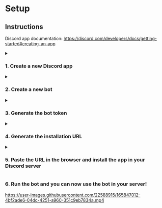 # Setup

## Instructions

Discord app documentation: https://discord.com/developers/docs/getting-started#creating-an-app

<details>
  <summary><h3>1. Create a new Discord app</h3></summary>
  
![1](https://user-images.githubusercontent.com/22588915/165845674-996dc333-ffd0-4d29-b919-5233f2068419.png)
![2](https://user-images.githubusercontent.com/22588915/165845675-000f74ee-89c1-443e-9900-45cb1af1da9e.png)
</details>

<details>
  <summary><h3>2. Create a new bot</h3></summary>
  
![3](https://user-images.githubusercontent.com/22588915/165845753-4854caae-aa7b-47a0-8c4d-af6a26ab5b48.png)
![4](https://user-images.githubusercontent.com/22588915/165845760-7a2c14f0-d9f8-4bc0-a273-22198d8f2833.png)  
</details>

<details>
  <summary><h3>3. Generate the bot token</h3></summary>

![7](https://user-images.githubusercontent.com/22588915/165845993-110bca50-187d-4b07-95e7-02593302ae00.png)

This token that should be added to the environment variable `DISCORD_BOT_TOKEN`
  
#### 3.1. If the copy button doesn't show just reset the token
![5](https://user-images.githubusercontent.com/22588915/165845867-b4a0a8ae-b137-4c32-871c-563b7117111f.png)
![6](https://user-images.githubusercontent.com/22588915/165845874-c344551d-b860-4b53-8789-029186b81be8.png)
</details>

<details>
  <summary><h3>4. Generate the installation URL</h3></summary>
  
![8](https://user-images.githubusercontent.com/22588915/165846016-142e332d-3d6f-4d8b-886d-6c6c1a06f2e7.png)

**The minimum "Scopes" are the following:**
- bot
- applications.commands

**The minimum "Bot Permissions" are the following:**
- Read Messages/View Channels
- Send Messages
- Read Message History
- Connect
- Speak
</details>

<details>
  <summary><h3>5. Paste the URL in the browser and install the app in your Discord server</h3></summary>
  
![9](https://user-images.githubusercontent.com/22588915/165847205-b9af225e-18f4-4cbd-ac1c-e8e8237ac573.png)
![10](https://user-images.githubusercontent.com/22588915/165847211-cd01786b-94f9-4d28-80b4-b9bb490aa353.png)
![11](https://user-images.githubusercontent.com/22588915/165847214-ae8ec454-e7d9-4ca1-a486-f698231d1bdd.png)
</details>

### 6. Run the bot and you can now use the bot in your server!

https://user-images.githubusercontent.com/22588915/165847012-4bf2ade6-04dc-4251-a960-351c9eb7834a.mp4
